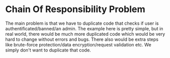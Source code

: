 # Chain Of Responsibility Problem

The main problem is that we have to duplicate code that checks if user is authentificated/banned/an admin. The example here is pretty simple, but in real world, there would be much more duplicated code which would be very hard to change without errors and bugs. There also would be extra steps like brute-force protection/data encryption/request validation etc. We simply don't want to duplicate that code.
